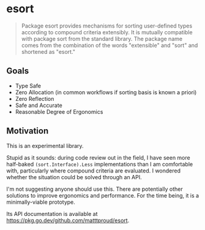 # esort

> Package esort provides mechanisms for sorting user-defined types according
> to compound criteria extensibly.  It is mutually compatible with package sort
> from the standard library.  The package name comes from the combination of
> the words "extensible" and "sort" and shortened as "esort."

## Goals

* Type Safe
* Zero Allocation (in common workflows if sorting basis is known a priori)
* Zero Reflection
* Safe and Accurate
* Reasonable Degree of Ergonomics

## Motivation

This is an experimental library.

Stupid as it sounds: during code review out in the field, I have seen more
half-baked `(sort.Interface).Less` implementations than I am comfortable with,
particularly where compound criteria are evaluated.  I wondered whether the
situation could be solved through an API.

I'm not suggesting anyone should use this.  There are potentially other
solutions to improve ergonomics and performance.  For the time being, it is a
minimally-viable prototype.

Its API documentation is available at https://pkg.go.dev/github.com/matttproud/esort.